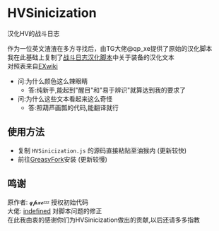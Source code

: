 # HVSinicization
汉化HV的战斗日志

作为一位英文渣渣在多方寻找后，由TG大佬@qp_xe提供了原始的汉化脚本
<br>我在此基础上复制了[战斗日志汉化脚本](https://sleazyfork.org/zh-CN/scripts/404119-hv-%E7%89%A9%E5%93%81%E8%A3%85%E5%A4%87%E6%B1%89%E5%8C%96/code)中关于装备的汉化文本
<br>对照表来自[EXwiki](https://ehwiki.org/wiki/Main_Page)

- 问:为什么颜色这么辣眼睛
  - 答:纯新手,能起到"醒目"和"易于辨识"就算达到我的要求了
- 问:为什么这些文本看起来这么奇怪
  - 答:照葫芦画瓢的代码,能翻译就行
## 使用方法
 - 复制 `HVSinicization.js` 的源码直接粘贴至油猴内 (更新较快)
 - 前往[GreasyFork](https://greasyfork.org/zh-CN/scripts/445520-hv-%E6%88%98%E6%96%97%E6%97%A5%E5%BF%97%E6%B1%89%E5%8C%96)安装 (更新较慢)

## 鸣谢
原作者: 𝓺𝓹𝔁𝓮💤 授权初始代码
<br>大佬: [indefined](https://github.com/indefined) 对脚本问题的修正
<br>在此我由衷的感谢你们为HVSinicization做出的贡献,以后还请多多指教
